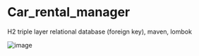 # Car_rental_manager
H2 triple layer relational database (foreign key), maven, lombok

![image](https://user-images.githubusercontent.com/80157748/181877666-6d68fc4a-9b64-4afc-8b47-3a635662e69b.png)
